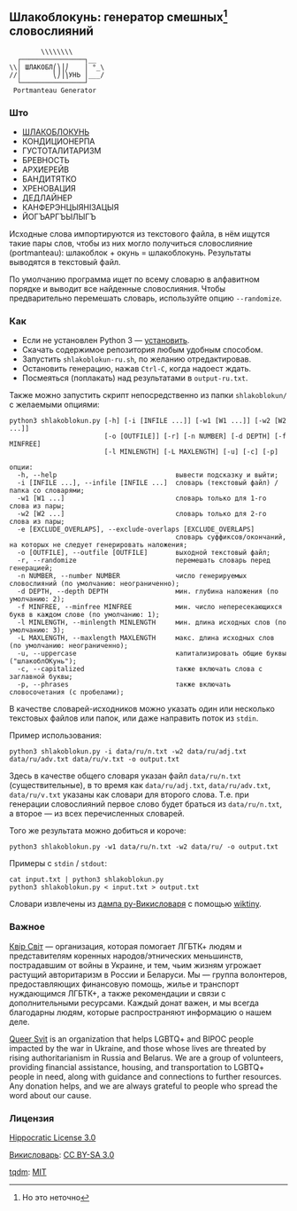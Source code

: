 ## Шлакоблокунь: генератор смешных[^1] словослияний ##
```
        \\\\\\\\
  ┌────────────────┐__
\\│ ШЛАКОБЛ⎛⎞⎟⎠    │ °_\
//│        ⎝⎠⎟⎞УНЬ │___/
  └────────────────┘
 Portmanteau Generator
```

### Што ###

- [ШЛАКОБЛОКУНЬ](https://memepedia.ru/shlakoblokun-i-ego-druzya/)
- КОНДИЦИОНЕРПА
- ГУСТОТАЛИТАРИЗМ
- БРЕВНОСТЬ
- АРХИЕРЕЙВ
- БАНДИТЯТКО
- ХРЕНОВАЦИЯ
- ДЕДЛАЙНЕР
- КАНФЕРЭНЦЫЯНІЗАЦЫЯ
- ЙОГЪАРГЪЫЛЫГЪ

Исходные слова импортируются из текстового файла, в нём ищутся такие пары слов, чтобы из них могло получиться словослияние (portmanteau): шлакоблок + окунь = шлакоблокунь. Результаты выводятся в текстовый файл.

По умолчанию программа ищет по всему словарю в алфавитном порядке и выводит все найденные словослияния. Чтобы предварительно перемешать словарь, используйте опцию `--randomize`.

### Как ###

- Если не установлен Python 3 — [установить](https://www.python.org/downloads/).
- Скачать содержимое репозитория любым удобным способом.
- Запустить `shlakoblokun-ru.sh`, по желанию отредактировав.
- Остановить генерацию, нажав `Ctrl-C`, когда надоест ждать.
- Посмеяться (поплакать) над результатами в `output-ru.txt`.

Также можно запустить скрипт непосредственно из папки `shlakoblokun/` с желаемыми опциями:
```
python3 shlakoblokun.py [-h] [-i [INFILE ...]] [-w1 [W1 ...]] [-w2 [W2 ...]]
                        [-o [OUTFILE]] [-r] [-n NUMBER] [-d DEPTH] [-f MINFREE]
                        [-l MINLENGTH] [-L MAXLENGTH] [-u] [-c] [-p]

опции:
  -h, --help                              вывести подсказку и выйти;
  -i [INFILE ...], --infile [INFILE ...]  словарь (текстовый файл) / папка со словарями;
  -w1 [W1 ...]                            словарь только для 1-го слова из пары;
  -w2 [W2 ...]                            словарь только для 2-го слова из пары;
  -e [EXCLUDE_OVERLAPS], --exclude-overlaps [EXCLUDE_OVERLAPS]
                                          словарь суффиксов/окончаний, на которых не следует генерировать наложения;
  -o [OUTFILE], --outfile [OUTFILE]       выходной текстовый файл;
  -r, --randomize                         перемешать словарь перед генерацией;
  -n NUMBER, --number NUMBER              число генерируемых словослияний (по умолчанию: неограниченно);
  -d DEPTH, --depth DEPTH                 мин. глубина наложения (по умолчанию: 2);
  -f MINFREE, --minfree MINFREE           мин. число непересекающихся букв в каждом слове (по умолчанию: 1);
  -l MINLENGTH, --minlength MINLENGTH     мин. длина исходных слов (по умолчанию: 3);
  -L MAXLENGTH, --maxlength MAXLENGTH     макс. длина исходных слов (по умолчанию: неограниченно);
  -u, --uppercase                         капитализировать общие буквы ("шлакоблОКунь");
  -c, --capitalized                       также включать слова с заглавной буквы;
  -p, --phrases                           также включать словосочетания (с пробелами);
```
В качестве словарей-исходников можно указать один или несколько текстовых файлов или папок, или даже направить поток из `stdin`.

Пример использования:
```
python3 shlakoblokun.py -i data/ru/n.txt -w2 data/ru/adj.txt data/ru/adv.txt data/ru/v.txt -o output.txt
```
Здесь в качестве общего словаря указан файл `data/ru/n.txt` (существительные), в то время как `data/ru/adj.txt`, `data/ru/adv.txt`, `data/ru/v.txt` указаны как словари для второго слова. Т.е. при генерации словослияний первое слово будет браться из `data/ru/n.txt`, а второе — из всех перечисленных словарей.

Того же результата можно добиться и короче:
```
python3 shlakoblokun.py -w1 data/ru/n.txt -w2 data/ru/ -o output.txt
```

Примеры с `stdin` / `stdout`:
```
cat input.txt | python3 shlakoblokun.py
python3 shlakoblokun.py < input.txt > output.txt
```

Словари извлечены из [дампа ру-Викисловаря](https://dumps.wikimedia.org/) с помощью [wiktiny](https://github.com/roadkell/wiktiny).

### Важное ###

[Квiр Свiт](https://www.instagram.com/queer_svit/) — организация, которая помогает ЛГБТК+ людям и представителям коренных народов/этнических меньшинств, пострадавшим от войны в Украине, и тем, чьим жизням угрожает растущий авторитаризм в России и Беларуси. Мы — группа волонтеров, предоставляющих финансовую помощь, жилье и транспорт нуждающимся ЛГБТК+, а также рекомендации и связи с дополнительными ресурсами.
Каждый донат важен, и мы всегда благодарны людям, которые распространяют информацию о нашем деле.

[Queer Svit](https://www.instagram.com/queer_svit/) is an organization that helps LGBTQ+ and BIPOC people impacted by the war in Ukraine, and those whose lives are threated by rising authoritarianism in Russia and Belarus. We are a group of volunteers, providing financial assistance, housing, and transportation to LGBTQ+ people in need, along with guidance and connections to further resources.
Any donation helps, and we are always grateful to people who spread the word about our cause.

### Лицензия ###

[Hippocratic License 3.0](https://firstdonoharm.dev/version/3/0/core.html)

[Викисловарь](https://ru.wiktionary.org/): [CC BY-SA 3.0](https://creativecommons.org/licenses/by-sa/3.0/)

[tqdm](https://github.com/tqdm/tqdm): [MIT](https://github.com/tqdm/tqdm/blob/master/LICENCE)

[^1]: Но это неточно
